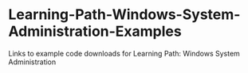 # Learning-Path-Windows-System-Administration-Examples
Links to example code downloads for Learning Path: Windows System Administration
